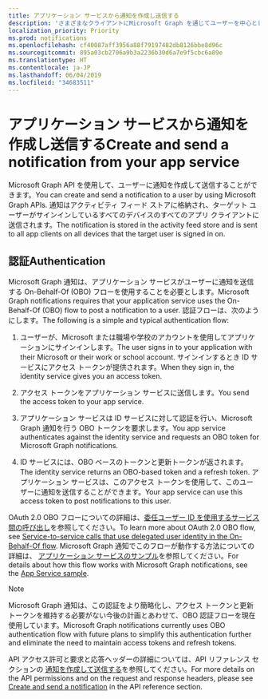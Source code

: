 ```yaml
---
title: アプリケーション サービスから通知を作成し送信する
description: 'さまざまなクライアントにMicrosoft Graph を通じてユーザーを中心とした通知を送信するアプリケーション サービスを設定する。 '
localization_priority: Priority
ms.prod: notifications
ms.openlocfilehash: cf40087aff3956a88f79197482db8126bbe8d96c
ms.sourcegitcommit: 895a03cb2706a9b3a2236b30d6a7e9f5cbc6a89e
ms.translationtype: HT
ms.contentlocale: ja-JP
ms.lasthandoff: 06/04/2019
ms.locfileid: "34683511"
---
```

# <a name="create-and-send-a-notification-from-your-app-service"></a><span data-ttu-id="235dd-103">アプリケーション サービスから通知を作成し送信する</span><span class="sxs-lookup"><span data-stu-id="235dd-103">Create and send a notification from your app service</span></span>

<span data-ttu-id="235dd-104">Microsoft Graph API を使用して、ユーザーに通知を作成して送信することができます。</span><span class="sxs-lookup"><span data-stu-id="235dd-104">You can create and send a notification to a user by using Microsoft Graph APIs.</span></span> <span data-ttu-id="235dd-105">通知はアクティビティ フィード ストアに格納され、ターゲット ユーザーがサインインしているすべてのデバイスのすべてのアプリ クライアントに送信されます。</span><span class="sxs-lookup"><span data-stu-id="235dd-105">The notification is stored in the activity feed store and is sent to all app clients on all devices that the target user is signed in on.</span></span> 

## <a name="authentication"></a><span data-ttu-id="235dd-106">認証</span><span class="sxs-lookup"><span data-stu-id="235dd-106">Authentication</span></span>

<span data-ttu-id="235dd-107">Microsoft Graph 通知は、アプリケーション サービスがユーザーに通知を送信する On-Behalf-Of (OBO) フローを使用することを必要とします。</span><span class="sxs-lookup"><span data-stu-id="235dd-107">Microsoft Graph notifications requires that your application service uses the On-Behalf-Of (OBO) flow to post a notification to a user.</span></span> <span data-ttu-id="235dd-108">認証フローは、次のようにします。</span><span class="sxs-lookup"><span data-stu-id="235dd-108">The following is a simple and typical authentication flow:</span></span>

1.  <span data-ttu-id="235dd-109">ユーザーが、Microsoft または職場や学校のアカウントを使用してアプリケーションにサインインします。</span><span class="sxs-lookup"><span data-stu-id="235dd-109">The user signs in to your application with their Microsoft or their work or school account.</span></span> <span data-ttu-id="235dd-110">サインインするとき ID サービスにアクセス トークンが提供されます。</span><span class="sxs-lookup"><span data-stu-id="235dd-110">When they sign in, the identity service gives you an access token.</span></span>

2.  <span data-ttu-id="235dd-111">アクセス トークンをアプリケーション サービスに送信します。</span><span class="sxs-lookup"><span data-stu-id="235dd-111">You send the access token to your app service.</span></span>

3.  <span data-ttu-id="235dd-112">アプリケーション サービスは ID サービスに対して認証を行い、Microsoft Graph 通知を行う OBO トークンを要求します。</span><span class="sxs-lookup"><span data-stu-id="235dd-112">You app service authenticates against the identity service and requests an OBO token for Microsoft Graph notifications.</span></span>

4.  <span data-ttu-id="235dd-113">ID サービスには、OBO ベースのトークンと更新トークンが返されます。</span><span class="sxs-lookup"><span data-stu-id="235dd-113">The identity service returns an OBO-based token and a refresh token.</span></span> <span data-ttu-id="235dd-114">アプリケーション サービスは、このアクセス トークンを使用して、このユーザーに通知を送信することができます。</span><span class="sxs-lookup"><span data-stu-id="235dd-114">Your app service can use this access token to post notifications to this user.</span></span>

<span data-ttu-id="235dd-115">OAuth 2.0 OBO フローについての詳細は、[委任ユーザー ID を使用するサービス間の呼び出し](https://docs.microsoft.com/ja-JP/azure/active-directory/develop/v1-oauth2-on-behalf-of-flow)を参照してください。</span><span class="sxs-lookup"><span data-stu-id="235dd-115">To learn more about OAuth 2.0 OBO flow, see [Service-to-service calls that use delegated user identity in the On-Behalf-Of flow](https://docs.microsoft.com/en-us/azure/active-directory/develop/v1-oauth2-on-behalf-of-flow).</span></span> <span data-ttu-id="235dd-116">Microsoft Graph 通知でこのフローが動作する方法についての詳細は、 [アプリケーション サービスのサンプル](https://aka.ms/gnsample-appservice)を参照してください。</span><span class="sxs-lookup"><span data-stu-id="235dd-116">For details about how this flow works with Microsoft Graph notifications, see the [App Service sample](https://aka.ms/gnsample-appservice).</span></span>

> [!NOTE]
> <span data-ttu-id="235dd-117">Microsoft Graph 通知は、この認証をより簡略化し、アクセス トークンと更新トークンを維持する必要がない今後の計画とあわせて、OBO 認証フローを現在使用しています。</span><span class="sxs-lookup"><span data-stu-id="235dd-117">Microsoft Graph notifications currently uses OBO authentication flow with future plans to simplify this authentication further and eliminate the need to maintain access tokens and refresh tokens.</span></span>

<span data-ttu-id="235dd-118">API アクセス許可と要求と応答ヘッダーの詳細については、API リファレンス セクションの [通知を作成して送信する](/graph/api/notifications-post)を参照してください。</span><span class="sxs-lookup"><span data-stu-id="235dd-118">For more details on the API permissions and on the request and response headers, please see [Create and send a notification](/graph/api/notifications-post) in the API reference section.</span></span> 
